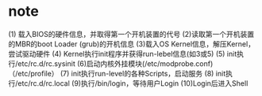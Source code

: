 # note
(1) 载入BIOS的硬件信息，并取得第一个开机装置的代号
(2)读取第一个开机装置的MBR的boot Loader (grub)的开机信息
(3)载入OS Kernel信息，解压Kernel，尝试驱动硬件
(4) Kernel执行init程序并获得run-lebel信息(如3或5)
(5) init执行/etc/rc.d/rc.sysinit
(6)启动内核外挂模块(/etc/modprobe.conf)（/etc/profile）
(7) init执行run-level的各种Scripts，启动服务
(8) init执行/etc/rc.d/rc.local
(9)执行/bin/login，等待用户Login
(10)Login后进入Shell
